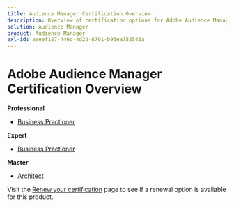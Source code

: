 ```yaml
---
title: Audience Manager Certification Overview
description: Overview of certification options for Adobe Audience Manager
solution: Audience Manager
product: Audience Manager
exl-id: aeeef127-446c-4d22-8791-b93ea755545a
---
```

# Adobe Audience Manager Certification Overview

**Professional**

* [Business Practioner](/help/certifications/aam/aam-p-business.md) <!--AD0-E458-->

**Expert**

* [Business Practioner](/help/certifications/aam/aam-e-business.md) <!--AD0-E457-->

**Master**

* [Architect](/help/certifications/aam/aam-m-architect.md) <!--AD0-E454-->

Visit the [Renew your certification](/help/certifications/renew.md) page to see if a renewal option is available for this product.
